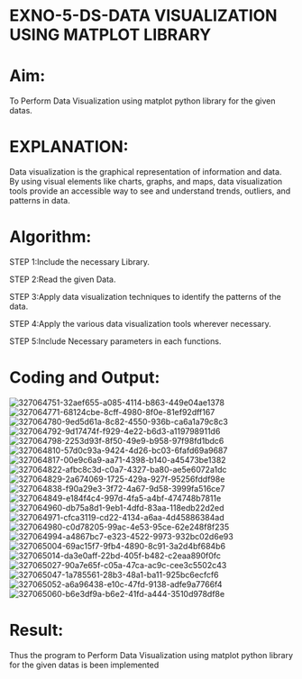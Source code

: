 # EXNO-5-DS-DATA VISUALIZATION USING MATPLOT LIBRARY

# Aim:
  To Perform Data Visualization using matplot python library for the given datas.

# EXPLANATION:
Data visualization is the graphical representation of information and data. By using visual elements like charts, graphs, and maps, data visualization tools provide an accessible way to see and understand trends, outliers, and patterns in data.

# Algorithm:
STEP 1:Include the necessary Library.

STEP 2:Read the given Data.

STEP 3:Apply data visualization techniques to identify the patterns of the data.

STEP 4:Apply the various data visualization tools wherever necessary.

STEP 5:Include Necessary parameters in each functions.

# Coding and Output:
![327064751-32aef655-a085-4114-b863-449e04ae1378](https://github.com/GANESH23012861/EXNO-5-DS/assets/147139861/6ea186c0-c1c3-4331-8765-9bbd6a11744c)
![327064771-68124cbe-8cff-4980-8f0e-81ef92dff167](https://github.com/GANESH23012861/EXNO-5-DS/assets/147139861/2d1bb3b1-2e65-47a9-ad85-d817f1cfb7e5)
![327064780-9ed5d61a-8c82-4550-936b-ca6a1a79c8c3](https://github.com/GANESH23012861/EXNO-5-DS/assets/147139861/b66d0fed-04bb-4baa-90ae-225cac43482f)
![327064792-9d17474f-f929-4e22-b6d3-a119798911d6](https://github.com/GANESH23012861/EXNO-5-DS/assets/147139861/3376c38f-24b6-429d-a95c-ec03aa8548f6)
![327064798-2253d93f-8f50-49e9-b958-97f98fd1bdc6](https://github.com/GANESH23012861/EXNO-5-DS/assets/147139861/e8786880-995e-44ab-9d63-d26c8f0fa0ae)
![327064810-57d0c93a-9424-4d26-bc03-6fafd69a9687](https://github.com/GANESH23012861/EXNO-5-DS/assets/147139861/6849d555-3c79-442f-972a-33138417e818)
![327064817-00e9c6a9-aa71-4398-b140-a45473be1382](https://github.com/GANESH23012861/EXNO-5-DS/assets/147139861/ee2ff142-f28d-468e-8c4c-825fdc043e4d)
![327064822-afbc8c3d-c0a7-4327-ba80-ae5e6072a1dc](https://github.com/GANESH23012861/EXNO-5-DS/assets/147139861/e53dab28-ed3f-4007-8108-246d2f0be5d7)
![327064829-2a674069-1725-429a-927f-95256fddf98e](https://github.com/GANESH23012861/EXNO-5-DS/assets/147139861/628279c6-643a-4037-a367-6ffcbc11b79b)
![327064838-f90a29e3-3f72-4a67-9d58-3999fa516ce7](https://github.com/GANESH23012861/EXNO-5-DS/assets/147139861/211c7ecb-f90e-4127-86f7-5ff3bdf1a53e)
![327064849-e184f4c4-997d-4fa5-a4bf-474748b7811e](https://github.com/GANESH23012861/EXNO-5-DS/assets/147139861/72ccb2b2-84ba-4c97-aa76-435fda4af6b2)
![327064960-db75a8d1-9eb1-4dfd-83aa-118edb22d2ed](https://github.com/GANESH23012861/EXNO-5-DS/assets/147139861/3605b8da-fc3e-47cb-9516-e53ba96c6cd6)
![327064971-cfca3119-cd22-4134-a6aa-4d45886384ad](https://github.com/GANESH23012861/EXNO-5-DS/assets/147139861/3e1f0adc-3fdb-48a8-b4c3-35a4fcee6558)
![327064980-c0d78205-99ac-4e53-95ce-62e248f8f235](https://github.com/GANESH23012861/EXNO-5-DS/assets/147139861/933b0bfa-9a88-4752-ad66-1b25ce3f4535)
![327064994-a4867bc7-e323-4522-9973-932bc02d6e93](https://github.com/GANESH23012861/EXNO-5-DS/assets/147139861/f4fe0e71-6a22-43b8-82cf-2e33814fa337)
![327065004-69ac15f7-9fb4-4890-8c91-3a2d4bf684b6](https://github.com/GANESH23012861/EXNO-5-DS/assets/147139861/c7858a90-c35a-4920-8763-84510581455c)
![327065014-da3e0aff-22bd-405f-b482-c2eaa890f0fc](https://github.com/GANESH23012861/EXNO-5-DS/assets/147139861/0df8dbff-6853-4350-b1ef-a37c2a764dff)
![327065027-90a7e65f-c05a-47ca-ac9c-cee3c5502c43](https://github.com/GANESH23012861/EXNO-5-DS/assets/147139861/31923a44-ddee-4bd5-8c0e-4de1c651f947)
![327065047-1a785561-28b3-48a1-ba11-925bc6ecfcf6](https://github.com/GANESH23012861/EXNO-5-DS/assets/147139861/143abbab-16bf-4ef4-a811-5ffde16e55dd)
![327065052-a6a96438-e10c-47fd-9138-adfe9a7766f4](https://github.com/GANESH23012861/EXNO-5-DS/assets/147139861/847caf0b-e04d-4d6a-ad57-5758a6ff8ddc)
![327065060-b6e3df9a-b6e2-41fd-a444-3510d978df8e](https://github.com/GANESH23012861/EXNO-5-DS/assets/147139861/12ca9162-127e-46cc-ac0f-937f63ab7f15)

# Result:
Thus the program to Perform Data Visualization using matplot python library for the given datas is been implemented
